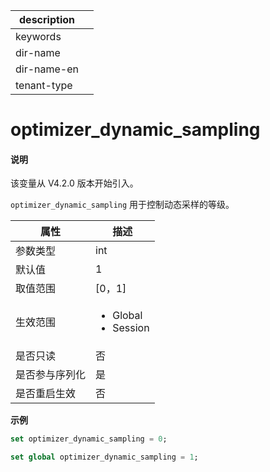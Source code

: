 |description||
|---|---|
|keywords||
|dir-name||
|dir-name-en||
|tenant-type||

# optimizer_dynamic_sampling

<main id="notice" type='explain'>
  <h4>说明</h4>
  <p>该变量从 V4.2.0 版本开始引入。</p>
</main>

`optimizer_dynamic_sampling` 用于控制动态采样的等级。

| 属性 | 描述 |
| --- | --- |
| 参数类型 | int |
| 默认值 | 1 |
| 取值范围 | [0，1] |
| 生效范围 |  <ul><li>Global  </li><li>Session </li></ul>|
| 是否只读 | 否 |
| 是否参与序列化 | 是 |
| 是否重启生效 | 否 |

**示例**

```sql
set optimizer_dynamic_sampling = 0;
```

```sql
set global optimizer_dynamic_sampling = 1;
```
